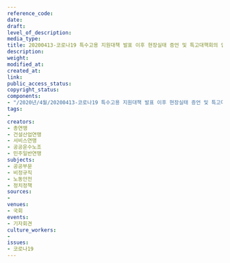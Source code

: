```yaml
---
reference_code: 
date: 
draft: 
level_of_description: 
media_type: 
title: 20200413-코로나19 특수고용 지원대책 발표 이후 현장실태 증언 및 특고대핵회의 입장발표 기자회견
description: 
weight: 
modified_at: 
created_at: 
link: 
public_access_status: 
copyright_status: 
components:
- "/2020년/4월/20200413-코로나19 특수고용 지원대책 발표 이후 현장실태 증언 및 특고대핵회의 입장발표 기자회견/_CTU6263.jpg"
tags:
- 
creators:
- 총연맹
- 건설산업연맹
- 서비스연맹
- 공공운수노조
- 민주일반연맹
subjects:
- 공공부문
- 비정규직
- 노동안전
- 정치정책
sources:
- 
venues:
- 국회
events:
- 기자회견
culture_workers:
- 
issues:
- 코로나19
---
```

